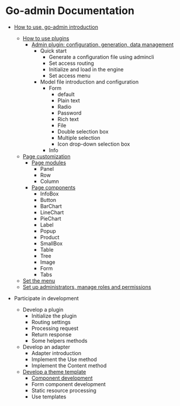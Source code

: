 # Go-admin Documentation

- [How to use, go-admin introduction](https://github.com/chenhg5/go-admin/blob/master/docs/en/instruction/instruction.md)
    - [How to use plugins](https://github.com/chenhg5/go-admin/blob/master/docs/en/instruction/plugins/plugins.md)
        - [Admin plugin: configuration, generation, data management](https://github.com/chenhg5/go-admin/blob/master/docs/en/instruction/plugins/admin.md)
            - Quick start
                - Generate a configuration file using admincli
                - Set access routing
                - Initialize and load in the engine
                - Set access menu
            - Model file introduction and configuration
                - Form
                    - default
                    - Plain text
                    - Radio
                    - Password
                    - Rich text
                    - File
                    - Double selection box
                    - Multiple selection
                    - Icon drop-down selection box
                - Info
    - [Page customization](https://github.com/chenhg5/go-admin/blob/master/docs/en/instruction/pages/pages.md)
        - [Page modules](https://github.com/chenhg5/go-admin/blob/master/docs/en/instruction/pages/modules.md)
            - Panel
            - Row
            - Column
        - [Page components](https://github.com/chenhg5/go-admin/blob/master/docs/en/instruction/pages/components.md)
            - InfoBox
            - Button
            - BarChart
            - LineChart
            - PieChart
            - Label
            - Popup
            - Product
            - SmallBox
            - Table
            - Tree
            - Image
            - Form
            - Tabs
    - [Set the menu](https://github.com/chenhg5/go-admin/blob/master/docs/en/instruction/menus.md)
    - [Set up administrators, manage roles and permissions](https://github.com/chenhg5/go-admin/blob/master/docs/en/instruction/rcba.md)

- Participate in development
    - Develop a plugin
        - Initialize the plugin
        - Routing settings
        - Processing request
        - Return response
        - Some helpers methods
    - Develop an adapter
        - Adapter introduction
        - Implement the Use method
        - Implement the Content method
    - [Develop a theme template](https://github.com/chenhg5/go-admin/blob/master/docs/en/development/template/template.md)
        - [Component development](https://github.com/chenhg5/go-admin/blob/master/docs/en/development/template/components.md)
        - Form component development
        - Static resource processing
        - Use templates

